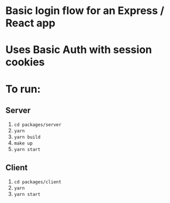 # Basic login flow for an Express / React app
# Uses Basic Auth with session cookies

# To run:
## Server
1. `cd packages/server`
2. `yarn`
3. `yarn build`
4. `make up`
5. `yarn start`

## Client
1. `cd packages/client`
2. `yarn`
3. `yarn start`
